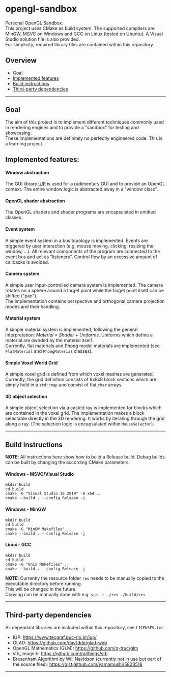 # opengl-sandbox    
Personal OpenGL Sandbox.    
This project uses CMake as build system. The supported compilers are MinGW, MSVC on Windows and GCC on Linux (tested on Ubuntu).
A Visual Studio solution file is also provided.    
For simplicity, required library files are contained within this repository.    

## Overview    
- [Goal](##goal)
- [Implemented features](##implemented-features)
- [Build instructions](##build-instructions)
- [Third-party dependencies](##third-party-dependencies)

---

## Goal   
The aim of this project is to implement different techniques commonly used in rendering engines and to provide a "sandbox" 
for testing and showcasing.  
These implementations are definitely no perfectly engineered code. This is a learning project.

## Implemented features:   
#### Window abstraction    

The GUI library [IUP](https://www.tecgraf.puc-rio.br/iup/) is used for a rudimentary GUI and to provide an OpenGL context.
The entire window logic is abstracted away in a "window class".

#### OpenGL shader abstraction   
The OpenGL shaders and shader programs are encapsulated in entitled classes.

#### Event system   
A simple event system in a bus topology is implemented. Events are triggered by user interaction (e.g. mouse moving, clicking, 
resizing the window, ...). 
All relevant components of the program are connected to the event bus and act as "listeners". Control flow by an excessive amount of 
callbacks is avoided.

#### Camera system   
A simple user input-controlled camera system is implemented. The camera rotates on a sphere around a target point while
the target point itself can be shifted ("pan").   
The implementation contains perspective and orthogonal camera projection modes and their handling.

#### Material system   
A simple material system is implemented, following the general interpretation: *Material = Shader + Uniforms*.
Uniforms which define a material are ownded by the material itself.    
Currently, flat materials and [Phong](https://en.wikipedia.org/wiki/Phong_reflection_model) model materials are implemented (see `FlatMaterial` and `PhongMaterial` classes).

#### Simple Voxel World Grid   
A simple voxel grid is defined from which voxel meshes are generated. 
Currently, the grid definition consists of 8x8x8 block sections which are simply held in a `std::map` and consist of flat `char` arrays.

#### 3D object selection    
A simple object selection via a casted ray is implemented for blocks which are contained in the voxel grid. 
The implementation makes a block selectable directly in the 3D rendering. It works by iterating through the grid along a ray.
(The selection logic is encapsulated within `MouseSelector`).

---
## Build instructions   
**NOTE**: All instructions here show how to build a Release build. Debug builds can be built by changing the according CMake parameters.   

#### Windows - MSVC/Visual Studio
```
mkdir build
cd build
cmake -G "Visual Studio 16 2019" -A x64 ..
cmake --build . --config Release -j
```

#### Windows - MinGW
```
mkdir build
cd build
cmake -G "MinGW Makefiles" ..
cmake --build . --config Release -j
```

#### Linux - GCC
```
mkdir build
cd build
cmake -G "Unix Makefiles" ..
cmake --build . --config Release -j
```

**NOTE**: Currently the resource folder `res` needs to be manually copied to the executable directory before running.    
This will be changed in the future.   
Copying can be manually done with e.g. `scp -r ./res ./build/res`

---

## Third-party dependencies   
All dependant libraries are included within this repository, see `LICENSES.txt`.   

- IUP: <https://www.tecgraf.puc-rio.br/iup/>
- GLAD: <https://github.com/dav1dde/glad-web>
- OpenGL Mathematics (GLM): <https://github.com/g-truc/glm>
- stb_image.h: <https://github.com/nothings/stb>
- Bresenham Algorithm by Will Navidson (currently not in use but part of the source files): <https://gist.github.com/yamamushi/5823518>
---